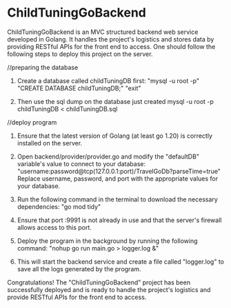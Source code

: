 # ChildTuningGoBackend
ChildTuningGoBackend is an MVC structured backend web service developed in Golang.
It handles the project's logistics and stores data by providing RESTful APIs for the front end to access.
One should follow the following steps to deploy this project on the server.


//preparing the database
1. Create a database called childTuningDB first:
"mysql -u root -p"
"CREATE DATABASE childTuningDB;"
"exit"

2. Then use the sql dump on the database just created
mysql -u root -p childTuningDB < childTuningDB.sql

//deploy program
1. Ensure that the latest version of Golang (at least go 1.20) is correctly installed on the server.

2. Open backend/provider/provider.go and modify the "defaultDB" variable's value to connect to your database:
   "username:password@tcp(127.0.0.1:port)/TravelGoDb?parseTime=true"
   Replace username, password, and port with the appropriate values for your database.

3. Run the following command in the terminal to download the necessary dependencies:
   "go mod tidy"
   
4. Ensure that port :9991 is not already in use and that the server's firewall allows access to this port.

5. Deploy the program in the background by running the following command:
   "nohup go run main.go > logger.log &"

6. This will start the backend service and create a file called "logger.log" to save all the logs generated by the program.

Congratulations! The "ChildTuningGoBackend" project has been successfully deployed and is ready to handle the project's logistics and provide RESTful APIs for the front end to access.
